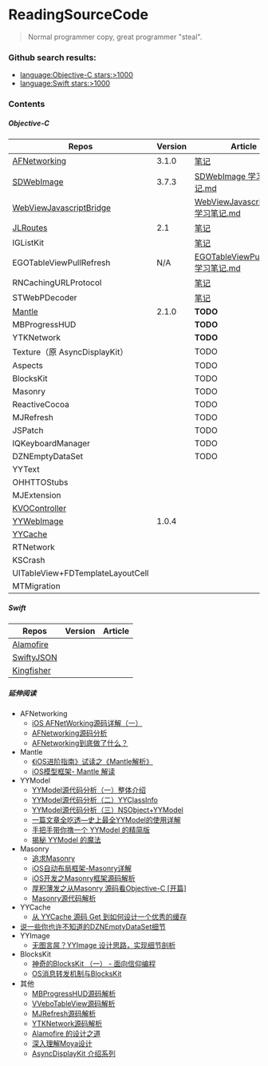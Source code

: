 # ReadingSourceCode
> Normal programmer copy, great programmer "steal".

### Github search results: 
- [language:Objective-C stars:>1000](https://github.com/search?l=&q=language%3AObjective-C+stars%3A%3E1000&ref=advsearch&type=Repositories&utf8=✓)
- [language:Swift stars:>1000](https://github.com/search?o=desc&q=language%3ASwift+stars%3A%3E1000&s=stars&type=Repositories&utf8=✓)

### Contents

##### Objective-C
Repos|Version|Article|
--|--|--|
[AFNetworking](https://github.com/AFNetworking/AFNetworking)|3.1.0|[笔记](https://github.com/ShannonChenCHN/iOSLevelingUp/tree/master/ReadingSourceCode/AFNetworkingNotes)|
[SDWebImage](https://github.com/rs/SDWebImage)|3.7.3|[SDWebImage 学习笔记.md](https://github.com/ShannonChenCHN/iOSLevelingUp/tree/master/ReadingSourceCode/SDWebImageNotes)|
[WebViewJavascriptBridge](https://github.com/marcuswestin/WebViewJavascriptBridge)||[WebViewJavascriptBridge 学习笔记.md](https://github.com/ShannonChenCHN/iOSLevelingUp/tree/master/ReadingSourceCode/WebViewJavascriptBridgeNotes)|
[JLRoutes](https://github.com/joeldev/JLRoutes/issues)|2.1|[笔记](https://github.com/ShannonChenCHN/iOSLevelingUp/tree/master/ReadingSourceCode/JLRoutesNotes)|
IGListKit||[笔记](https://github.com/ShannonChenCHN/iOSLevelingUp/tree/master/ReadingSourceCode/IGListKitNotes)|
EGOTableViewPullRefresh|N/A|[EGOTableViewPullRefresh 学习笔记.md](https://github.com/ShannonChenCHN/iOSLevelingUp/blob/master/ReadingSourceCode/EGOTableViewPullRefresh.md)|
RNCachingURLProtocol | |[笔记](https://github.com/ShannonChenCHN/iOSLevelingUp/tree/master/ReadingSourceCode/RNCachingURLProtocolNotes)|
STWebPDecoder | | [笔记](https://github.com/ShannonChenCHN/iOSLevelingUp/tree/master/ReadingSourceCode/STWebPDecoderNotes) |
[Mantle](https://github.com/Mantle/Mantle#classforparsingjsondictionary) | 2.1.0 |  **TODO**  |
MBProgressHUD| | **TODO** |
YTKNetwork || **TODO** |
Texture（原 AsyncDisplayKit）|  |TODO|
Aspects | | TODO |
BlocksKit| | TODO |
Masonry | | TODO |
ReactiveCocoa | | TODO |
MJRefresh| | TODO |
JSPatch |   | TODO |
IQKeyboardManager |  | TODO |
DZNEmptyDataSet | | TODO |
YYText | | |
OHHTTOStubs| | |
MJExtension| | |
[KVOController](https://github.com/facebook/KVOController) | | |
[YYWebImage](https://github.com/ibireme/YYWebImage) | 1.0.4 | |
[YYCache](https://github.com/ibireme/YYCache) |  |  |
RTNetwork | | |
KSCrash |  |  |
UITableView+FDTemplateLayoutCell |  |  |
MTMigration |  |  |


##### Swift

Repos|Version|Article|
--|--|--|
[Alamofire](https://github.com/Alamofire/Alamofire)|||
[SwiftyJSON](https://github.com/SwiftyJSON/SwiftyJSON)|||
[Kingfisher](https://github.com/onevcat/Kingfisher)|||



##### 延伸阅读

- AFNetworking
  - [iOS AFNetWorking源码详解（一）](http://www.jianshu.com/p/b98cf91b9ce2)
  - [AFNetworking源码分析](http://www.jianshu.com/p/8eac5b1975de)
  - [AFNetworking到底做了什么？](http://www.jianshu.com/p/856f0e26279d)
- Mantle
  - [《iOS进阶指南》试读之《Mantle解析》](http://www.jianshu.com/p/f49ddbf8a2ea)
  - [iOS模型框架- Mantle 解读](http://www.jianshu.com/p/d9e66beedb8f)
- YYModel
  - [YYModel源代码分析（一）整体介绍](http://www.jianshu.com/p/5428552be6ce)
  - [YYModel源代码分析（二）YYClassInfo](http://www.jianshu.com/p/012dbce17a50)
  - [YYModel源代码分析（三）NSObject+YYModel](http://www.jianshu.com/p/7cf8b43f5d88)
  - [一篇文章全吃透—史上最全YYModel的使用详解](http://www.jianshu.com/p/25e678fa43d3)
  - [手把手带你撸一个 YYModel 的精简版](http://www.jianshu.com/p/b822285f73ac)
  - [揭秘 YYModel 的魔法](https://lision.me/yymodel_x01/)
- Masonry
  - [追求Masonry](http://www.jianshu.com/p/1841e6c69611)
  - [iOS自动布局框架-Masonry详解](http://www.jianshu.com/p/ea74b230c70d)
  - [iOS开发之Masonry框架源码解析](http://www.cnblogs.com/ludashi/p/5591572.html)
  - [厚积薄发之从Masonry 源码看Objective-C [开篇]](http://www.jianshu.com/p/73a5eecc4bab)
  - [Masonry源代码解析](http://www.jianshu.com/p/cc945cc667b4)
- YYCache
  - [从 YYCache 源码 Get 到如何设计一个优秀的缓存](http://www.cocoachina.com/ios/20171030/20980.html)
- [说一些你也许不知道的DZNEmptyDataSet细节](http://www.jianshu.com/p/8b2db71db449)
- YYImage
   - [无图言屌？YYImage 设计思路，实现细节剖析](http://www.cocoachina.com/ios/20171211/21499.html)
- BlocksKit
  - [神奇的BlocksKit （一） - 面向信仰编程](https://draveness.me/blockskit-1)
  - [OS消息转发机制与BlocksKit](http://blog.flight.dev.qunar.com/2016/12/29/BlockskitAndiOSMessage/)
- 其他
  - [MBProgressHUD源码解析](https://www.jianshu.com/p/6a5bd5fd8124)
  - [VVeboTableView源码解析](https://www.jianshu.com/p/78027a3a2c41)
  - [MJRefresh源码解析](https://www.jianshu.com/p/89ca6437c5e9)
  - [YTKNetwork源码解析](https://www.jianshu.com/p/89dd444399ce)
  - [Alamofire 的设计之道](https://juejin.im/entry/5947ae51a0bb9f006bdd3241)
  - [深入理解Moya设计](https://juejin.im/post/5a69e9f9f265da3e290c6782)
  - [AsyncDisplayKit 介绍系列](https://draveness.me/tag/ASDK/)
